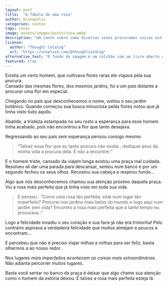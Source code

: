 ```yaml
---
layout: post
title:  "A fábula de uma rosa"
author: brunopulis
categories: contos
tags: rosas
image: assets/images/posts/rosa.webp
description: "Um conto sobre como diversas vezes procuramos coisas extradionárias em lugares distantes e como a vida pode nos surpreender."
license:
  author: "Thought Catalog"
  url: "https://unsplash.com/@thoughtcatalog"
alternative_text: "O fundo da imagem é um colchão com um livro aberto e três botões de rosas vermelhas. Está escrito na página aberta: você não está errado porque não está certo para alguém, você foi incompatível não está quebrado"
featured: true
---
```


Existia um certo homem, que cultivava flores raras ele viajava pela sua procura. <br />
Cansado das mesmas flores, dos mesmos jardins, foi a um país distante a procurar uma flor em especial.

Chegando no país que desconhecemos o nome, visitou o seu jardim botânico. Quando começou sua busca minuciosa pelas flores notou que já tinha visto tudo aquilo.

Abatido, a tristeza estampada no seu rosto a esperança para esse homem tinha acabado, pois não encontrou a flor que tanto desejava.

Regressando ao seu país sem esperança pensou consigo mesmo:

> “Talvez essa flor que eu tanto procuro não exista , dediquei anos da minha vida a procura dela. E não a encontrei ”

E o homem triste, cansado da viajem longa avistou uma praça mal cuidada.
Resolveu ali dar uma parada para descansar, sentou num banco e por um segundo fechou os seus olhos. Recostou sua cabeça e respirou fundo…

Algo que nós desconhecemos chamou sua atenção próximo daquela praça.
Viu a rosa mais perfeita que já tinha visto em toda sua vida.

> E pensou :
“Como uma rosa tão perfeita, está num lugar tão imperfeito?
Procurei nos jardins mais belos do mundo e logo aqui num jardim sem vida?
Encontro a rosa mais perfeita que a tanto tempo eu procurava..”

Logo a felicidade invadiu o seu coração e sua face já não era tristonha!
Pelo contrário aspirava a verdadeira felicidade que muitos almejam e poucos a
encontram…

E percebeu que não é preciso viajar milhas e milhas para ser feliz, basta olharmos a ao
nosso redor.

Nos lugares *mais imperfeitos acontecem as coisas mais extraordinárias*. Não adianta percorrer muitos lugares.

Basta você sentar no banco da praça é deixar que algo chame sua atenção como o homem da estória deixou.
É talvez a rosa mais perfeita esteja lá.
